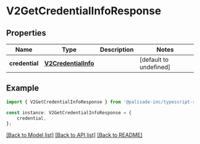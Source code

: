 # V2GetCredentialInfoResponse


## Properties

Name | Type | Description | Notes
------------ | ------------- | ------------- | -------------
**credential** | [**V2CredentialInfo**](V2CredentialInfo.md) |  | [default to undefined]

## Example

```typescript
import { V2GetCredentialInfoResponse } from '@palisade-inc/typescript-sdk';

const instance: V2GetCredentialInfoResponse = {
    credential,
};
```

[[Back to Model list]](../README.md#documentation-for-models) [[Back to API list]](../README.md#documentation-for-api-endpoints) [[Back to README]](../README.md)
